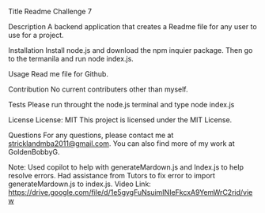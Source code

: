 Title
Readme Challenge 7

Description
A backend application that creates a Readme file for any user to use for a project.

Installation
Install node.js and download the npm inquier package. Then go to the termanila and run node index.js.

Usage
Read me file for Github.

Contribution
No current contributers other than myself.

Tests
Please run throught the node.js terminal and type node index.js

License
License: MIT This project is licensed under the MIT License.

Questions
For any questions, please contact me at stricklandmba2011@gmail.com. You can also find more of my work at GoldenBobbyG.

Note: Used copilot to help with generateMardown.js and Index.js to help resolve errors. Had assistance from Tutors to fix error to import generateMardown.js to index.js. 
Video Link: https://drive.google.com/file/d/1e5gygFuNsuimINIeFkcxA9YemWrC2rid/view 
